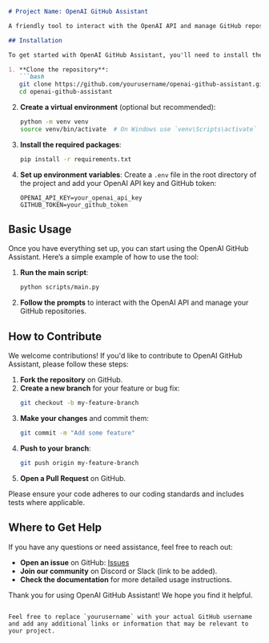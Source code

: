 ```markdown
# Project Name: OpenAI GitHub Assistant

A friendly tool to interact with the OpenAI API and manage GitHub repositories seamlessly.

## Installation

To get started with OpenAI GitHub Assistant, you'll need to install the required dependencies. Follow these steps:

1. **Clone the repository**:
   ```bash
   git clone https://github.com/yourusername/openai-github-assistant.git
   cd openai-github-assistant
   ```

2. **Create a virtual environment** (optional but recommended):
   ```bash
   python -m venv venv
   source venv/bin/activate  # On Windows use `venv\Scripts\activate`
   ```

3. **Install the required packages**:
   ```bash
   pip install -r requirements.txt
   ```

4. **Set up environment variables**:
   Create a `.env` file in the root directory of the project and add your OpenAI API key and GitHub token:
   ```
   OPENAI_API_KEY=your_openai_api_key
   GITHUB_TOKEN=your_github_token
   ```

## Basic Usage

Once you have everything set up, you can start using the OpenAI GitHub Assistant. Here’s a simple example of how to use the tool:

1. **Run the main script**:
   ```bash
   python scripts/main.py
   ```

2. **Follow the prompts** to interact with the OpenAI API and manage your GitHub repositories.

## How to Contribute

We welcome contributions! If you'd like to contribute to OpenAI GitHub Assistant, please follow these steps:

1. **Fork the repository** on GitHub.
2. **Create a new branch** for your feature or bug fix:
   ```bash
   git checkout -b my-feature-branch
   ```
3. **Make your changes** and commit them:
   ```bash
   git commit -m "Add some feature"
   ```
4. **Push to your branch**:
   ```bash
   git push origin my-feature-branch
   ```
5. **Open a Pull Request** on GitHub.

Please ensure your code adheres to our coding standards and includes tests where applicable.

## Where to Get Help

If you have any questions or need assistance, feel free to reach out:

- **Open an issue** on GitHub: [Issues](https://github.com/yourusername/openai-github-assistant/issues)
- **Join our community** on Discord or Slack (link to be added).
- **Check the documentation** for more detailed usage instructions.

Thank you for using OpenAI GitHub Assistant! We hope you find it helpful.
```

Feel free to replace `yourusername` with your actual GitHub username and add any additional links or information that may be relevant to your project.